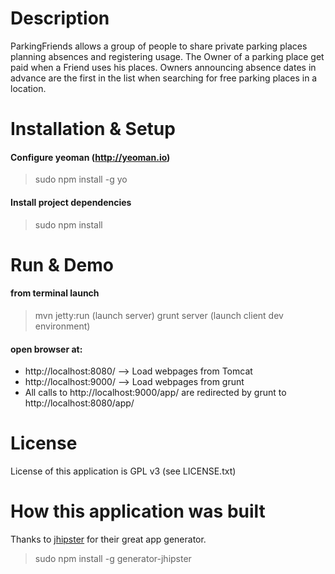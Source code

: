 Description
===========

ParkingFriends allows a group of people to share private parking places planning absences and registering usage.
The Owner of a parking place get paid when a Friend uses his places.
Owners announcing absence dates in advance are the first in the list when searching for free parking places in a location.


Installation & Setup
====================
#### Configure yeoman (http://yeoman.io)
> sudo npm install -g yo

#### Install project dependencies
> sudo npm install


Run & Demo
====================

#### from terminal launch
> mvn jetty:run (launch server)
> grunt server  (launch client dev environment)

#### open browser at:
- http://localhost:8080/ --> Load webpages from Tomcat
- http://localhost:9000/ --> Load webpages from grunt
- All calls to http://localhost:9000/app/ are redirected by grunt to http://localhost:8080/app/


License
==========
License of this application is GPL v3 (see LICENSE.txt)


How this application was built
==============================
Thanks to [jhipster](http://jhipster.github.io) for their great app generator.

> sudo npm install -g generator-jhipster
